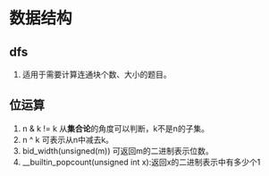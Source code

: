 # 数据结构

## dfs
1. 适用于需要计算连通块个数、大小的题目。
   

## 位运算
1. n & k != k 从**集合论**的角度可以判断，k不是n的子集。
2. n ^ k 可表示从n中减去k。
3. bid_width(unsigned(m)) 可返回m的二进制表示位数。
4. __builtin_popcount(unsigned int x):返回x的二进制表示中有多少个1